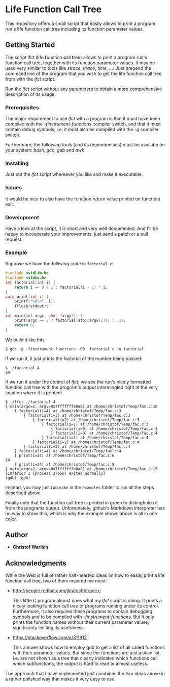 # Life Function Call Tree

This repository offers a small script that easily allows to print a program
run's life function call tree including its function parameter values.

## Getting Started

The script lfct (**l**ife **f**unction **c**all **t**ree) allows to print a
program run's function call tree, together with its function parameter values.
It may be used very similar to tools like *strace*, *ltrace*, *time*, ...:
Just prepend the command line of the program that you wish to get the life
function call tree from with the *lfct* script.

Run the *lfct* script without any parameters to obtain a more
comprehensive description of its usage.

### Prerequisites

The major requirement to use *lfct* with a program is that it must have been
compiled with the *-finstrument-functions* compiler switch, and that it must
contain debug symbols, i.e. it must also be compiled with the *-g* compiler
switch. 

Furthermore, the following tools (and its dependencies) must be availabe on
your system: *bash*, *gcc*, *gdb* and *awk*

### Installing

Just put the *lfct* script whereever you like and make it executable.

### Issues

It would be nice to also have the function return value printed on functioni
exit.

### Development

Have a look at the script, it is short and very well documented. And I'll
be happy to incooperate your improvements, just send a patch or a pull
request.

### Example

Suppose we have the folliwing code in ```factorial.c```:

```c
#include <stdlib.h>
#include <stdio.h>
int factorial(int i) {
	return i == 0 ? 1 : factorial(i - 1) * i;
}
void print(int i) {
	printf("%d\n", i);
	fflush(stdout);
}
int main(int argc, char *argv[]) {
	print(argc == 2 ? factorial(atoi(argv[1])) : -1);
	return 0;
}
```
We build it like this:

```
$ gcc -g -finstrument-functions -O0  factorial.c -o factorial
```

If we run it, it just prints the factorial of the number being passed:

```
$ ./factorial 4
24
```
If we run it under the control of *lfct*, we see the run's nicely formatted
function call tree with the program's output intermingled right at the very
location where it is printed:

```
$ ./lfct ./factorial 4
{ main(argc=2, argv=0x7fffffffe0a8) at /home/christof/Temp/fac.c:10
	{ factorial(i=4) at /home/christof/Temp/fac.c:3
		{ factorial(i=3) at /home/christof/Temp/fac.c:3
			{ factorial(i=2) at /home/christof/Temp/fac.c:3
				{ factorial(i=1) at /home/christof/Temp/fac.c:3
					{ factorial(i=0) at /home/christof/Temp/fac.c:3
					} factorial(i=0) at /home/christof/Temp/fac.c:4
				} factorial(i=1) at /home/christof/Temp/fac.c:4
			} factorial(i=2) at /home/christof/Temp/fac.c:4
		} factorial(i=3) at /home/christof/Temp/fac.c:4
	} factorial(i=4) at /home/christof/Temp/fac.c:4
	{ print(i=24) at /home/christof/Temp/fac.c:6
24
	} print(i=24) at /home/christof/Temp/fac.c:8
} main(argc=2, argv=0x7fffffffe0a8) at /home/christof/Temp/fac.c:12
[Inferior 1 (process 27656) exited normally]
(gdb) (gdb) 

```

Instead, you may just run ```make``` in the ```examples``` folder to run all
the steps described above.

Finally note that the function call tree is printed in green to distinghuish it
from the programs output. Unfortunately, github's Markdown interpreter has no
way to show this, which is why the example shown above is all in one color.

## Author

* **Christof Warlich**

## Acknowledgments

While the Web is full of rather half-hearted ideas on how to easily print a life
function call tree, two of them inspired me most:

* http://people.redhat.com/jkratoch/itrace.c

  This little C program almost does what my *lfct* script is doing: It prints
  a nicely looking function call tree of programs running under its
  control. Furthermore, it also requires these programs to contain debugging
  symbols and to be compiled with *-finstrument-functions*. But it only prints
  the function names without their current parameter values, significanty
  limiting its usefulness.

* https://stackoverflow.com/a/311912

  This answer shows how to employ gdb to get a list of all called functions
  with their parameter values. But since the functions are just a plain list,
  i.e. are not shown as a tree that clearly indicated which functions call
  which subfunctions, the output is hard to read to almost useless.

The approach that I have implemented just combines the two ideas above in a
rather polished way that makes it very easy to use. 
